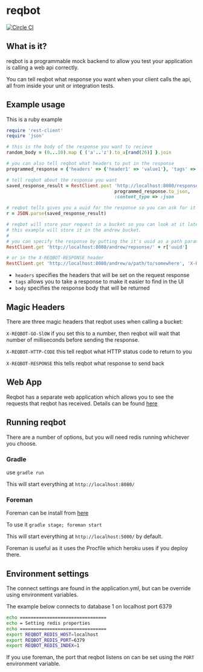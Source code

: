 # reqbot

[![Circle CI](https://circleci.com/gh/typingincolor/reqbot.svg?style=svg)](https://circleci.com/gh/typingincolor/reqbot)

## What is it?

reqbot is a programmable mock backend to allow you test your application is calling a web api correctly.

You can tell reqbot what response you want when your client calls the api, all from inside your unit or integration tests.

## Example usage

This is a ruby example

``` ruby
require 'rest-client'
require 'json'

# this is the body of the response you want to recieve
random_body = (0...10).map { ('a'..'z').to_a[rand(26)] }.join

# you can also tell reqbot what headers to put in the response
programmed_response = {'headers' => {'header1' => 'value1'}, 'tags' => [:tag1, :tag2], 'body' => random_body}

# tell reqbot about the response you want
saved_response_result = RestClient.post 'http://localhost:8080/responses',
                                        programmed_response.to_json,
                                        :content_type => :json

# reqbot tells gives you a uuid for the response so you can ask for it
r = JSON.parse(saved_response_result)

# reqbot will store your request in a bucket so you can look at it later, 
# this example will store it in the andrew bucket.
#
# you can specify the response by putting the it's uuid as a path parameter
RestClient.get 'http://localhost:8080/andrew/repsonse/' + r['uuid']

# or in the X-REQBOT-RESPONSE header
RestClient.get 'http://localhost:8080/andrew/a/path/to/somewhere', 'X-REQBOT-RESPONSE' => r['uuid']
```

* `headers` specifies the headers that will be set on the request response
* `tags` allows you to take a response to make it easier to find in the UI
* `body` specifies the response body that will be returned

## Magic Headers
There are three magic headers that reqbot uses when calling a bucket:

`X-REQBOT-GO-SlOW` if you set this to a number, then reqbot will wait that number of milliseconds before sending the response.

`X-REQBOT-HTTP-CODE` this tell reqbot what HTTP status code to return to you

`X-REQBOT-RESPONSE` this tells reqbot what response to send back

## Web App
Reqbot has a separate web application which allows you to see the requests that reqbot has received. Details can be found [here](https://github.com/typingincolor/reqbot-web)


## Running reqbot

There are a number of options, but you will need redis running whichever you choose.

### Gradle

use `gradle run`

This will start everything at `http://localhost:8080/`

### Foreman

Foreman can be install from [here](http://blog.daviddollar.org/2011/05/06/introducing-foreman.html)
 
To use it `gradle stage; foreman start`
 
This will start everything at `http://localhost:5000/` by default.

Foreman is useful as it uses the Procfile which heroku uses if you deploy there.

## Environment settings

The connect settings are found in the application.yml, but can be override using environment variables.

The example below connects to database 1 on localhost port 6379

```bash
echo ================================
echo = Setting redis properties
echo ================================
export REQBOT_REDIS_HOST=localhost
export REQBOT_REDIS_PORT=6379
export REQBOT_REDIS_INDEX=1
```

If you use foreman, the port that reqbot listens on can be set using the `PORT` environment variable.

